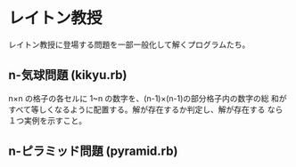 # レイトン教授

レイトン教授に登場する問題を一部一般化して解くプログラムたち。

## n-気球問題 (kikyu.rb)

n×n の格子の各セルに 1~n の数字を、(n-1)×(n-1)の部分格子内の数字の総
和がすべて等しくなるように配置する。解が存在するか判定し、解が存在する
なら１つ実例を示すこと。

## n-ピラミッド問題 (pyramid.rb)




